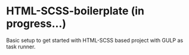 # HTML-SCSS-boilerplate (in progress...)
Basic setup to get started with HTML-SCSS based project with GULP as task runner.
